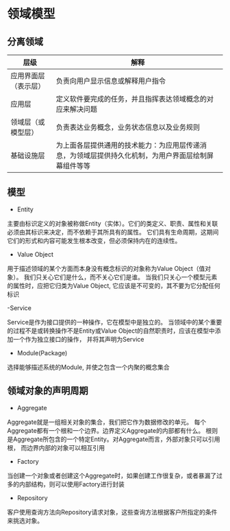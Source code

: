 # 领域模型


## 分离领域

层级 | 解释
---- | ----
应用界面层（表示层） | 负责向用户显示信息或解释用户指令
应用层 | 定义软件要完成的任务，并且指挥表达领域概念的对应来解决问题
领域层（或模型层） | 负责表达业务概念，业务状态信息以及业务规则
基础设施层 | 为上面各层提供通用的技术能力：为应用层传递消息，为领域层提供持久化机制，为用户界面层绘制屏幕组件等等

## 模型
- Entity

主要由标识定义的对象被称做Entity（实体）。它们的类定义、职责、属性和关联必须由其标识来决定，而不依赖于其所具有的属性。
它们具有生命周期，这期间它们的形式和内容可能发生根本改变，但必须保持内在的连续性。

- Value Object

用于描述领域的某个方面而本身没有概念标识的对象称为Value Object（值对象）。
我们只关心它们是什么，而不关心它们是谁。
当我们只关心一个模型元素的属性时，应把它归类为Value Object, 它应该是不可变的，其不要为它分配任何标识


-Service

Service是作为接口提供的一种操作，它在模型中是独立的。
当领域中的某个重要的过程不是或转换操作不是Entity或Value Object的自然职责时，应该在模型中添加一个作为独立接口的操作，
并将其声明为Service

- Module(Package)

选择能够描述系统的Module, 并使之包含一个内聚的概念集合


## 领域对象的声明周期

- Aggregate

Aggregate就是一组相关对象的集合，我们把它作为数据修改的单元。
每个Aggregate都有一个根和一个边界。边界定义Aggregate的内部都有什么。
根则是Aggregate所包含的一个特定Entity。对Aggregate而言，外部对象只可以引用根，
而边界内部的对象可以相互引用

- Factory

当创建一个对象或者创建这个Aggregate时，如果创建工作很复杂，或者暴漏了过多的内部结构，则可以使用Factory进行封装

- Repository

客户使用查询方法向Repository请求对象，这些查询方法根据客户所指定的条件来挑选对象。